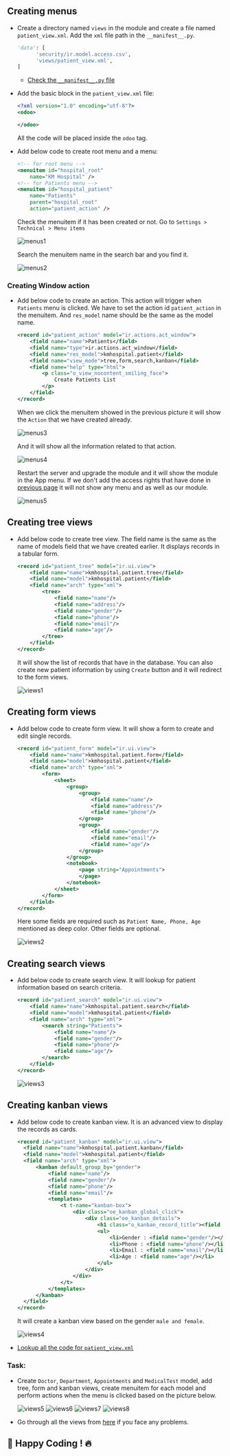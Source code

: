## Creating menus

- Create a directory named `views` in the module and create a file named `patient_view.xml`. Add the `xml` file path in the `__manifest__.py`.
  ```py
  'data': [
        'security/ir.model.access.csv',
        'views/patient_view.xml',
  ]
  ```
  - [Check the `__manifest__.py` file](https://github.com/KamrulSh/km_hospital/blob/main/__manifest__.py#L26-L29)
- Add the basic block in the `patient_view.xml` file:

  ```xml
  <?xml version="1.0" encoding="utf-8"?>
  <odoo>

  </odoo>
  ```

  All the code will be placed inside the `odoo` tag.

- Add below code to create root menu and a menu:

  ```xml
  <!-- for root menu -->
  <menuitem id="hospital_root"
      name="KM Hospital" />
  <!-- for Patients menu -->
  <menuitem id="hospital_patient"
      name="Patients"
      parent="hospital_root"
      action="patient_action" />
  ```

  Check the menuitem if it has been created or not. Go to `Settings > Technical > Menu items`

  ![menus1](../images/menus1.png)

  Search the menuitem name in the search bar and you find it.

  ![menus2](../images/menus2.png)

### Creating Window action

- Add below code to create an action. This action will trigger when `Patients` menu is clicked. We have to set the action id `patient_action` in the menuitem. And `res_model` name should be the same as the model name.

  ```xml
  <record id="patient_action" model="ir.actions.act_window">
      <field name="name">Patients</field>
      <field name="type">ir.actions.act_window</field>
      <field name="res_model">kmhospital.patient</field>
      <field name="view_mode">tree,form,search,kanban</field>
      <field name="help" type="html">
          <p class="o_view_nocontent_smiling_face">
              Create Patients List
          </p>
      </field>
  </record>
  ```

  When we click the menuitem showed in the previous picture it will show the `Action` that we have created already.

  ![menus3](../images/menus3.png)

  And it will show all the information related to that action.

  ![menus4](../images/menus4.png)

  Restart the server and upgrade the module and it will show the module in the App menu. If we don't add the access rights that have done in [previous page](3_security.md) it will not show any menu and as well as our module.

  ![menus5](../images/menus5.png)

## Creating tree views

- Add below code to create tree view. The field name is the same as the name of models field that we have created earlier. It displays records in a tabular form.

  ```xml
  <record id="patient_tree" model="ir.ui.view">
      <field name="name">kmhospital.patient.tree</field>
      <field name="model">kmhospital.patient</field>
      <field name="arch" type="xml">
          <tree>
              <field name="name"/>
              <field name="address"/>
              <field name="gender"/>
              <field name="phone"/>
              <field name="email"/>
              <field name="age"/>
          </tree>
      </field>
  </record>
  ```

  It will show the list of records that have in the database. You can also create new patient information by using `Create` button and it will redirect to the form views.

  ![views1](../images/views1.png)

## Creating form views

- Add below code to create form view. It will show a form to create and edit single records.

  ```xml
  <record id="patient_form" model="ir.ui.view">
      <field name="name">kmhospital.patient.form</field>
      <field name="model">kmhospital.patient</field>
      <field name="arch" type="xml">
          <form>
              <sheet>
                  <group>
                      <group>
                          <field name="name"/>
                          <field name="address"/>
                          <field name="phone"/>
                      </group>
                      <group>
                          <field name="gender"/>
                          <field name="email"/>
                          <field name="age"/>
                      </group>
                  </group>
                  <notebook>
                      <page string="Appointments">
                      </page>
                  </notebook>
              </sheet>
          </form>
      </field>
  </record>
  ```

  Here some fields are required such as `Patient Name, Phone, Age` mentioned as deep color. Other fields are optional.

  ![views2](../images/views2.png)

## Creating search views

- Add below code to create search view. It will lookup for patient information based on search criteria.

  ```xml
  <record id="patient_search" model="ir.ui.view">
      <field name="name">kmhospital.patient.search</field>
      <field name="model">kmhospital.patient</field>
      <field name="arch" type="xml">
          <search string="Patients">
              <field name="name"/>
              <field name="gender"/>
              <field name="phone"/>
              <field name="age"/>
          </search>
      </field>
  </record>
  ```

  ![views3](../images/views3.png)

## Creating kanban views

- Add below code to create kanban view. It is an advanced view to display the records as cards.

  ```xml
  <record id="patient_kanban" model="ir.ui.view">
    <field name="name">kmhospital.patient.kanban</field>
    <field name="model">kmhospital.patient</field>
    <field name="arch" type="xml">
        <kanban default_group_by="gender">
            <field name="name"/>
            <field name="gender"/>
            <field name="phone"/>
            <field name="email"/>
            <templates>
                <t t-name="kanban-box">
                    <div class="oe_kanban_global_click">
                        <div class="oe_kanban_details">
                            <h1 class="o_kanban_record_title"><field name="name"/></h1>
                            <ul>
                                <li>Gender : <field name="gender"/></li>
                                <li>Phone : <field name="phone"/></li>
                                <li>Email : <field name="email"/></li>
                                <li>Age : <field name="age"/></li>
                            </ul>
                        </div>
                    </div>
                </t>
            </templates>
        </kanban>
    </field>
  </record>
  ```

  It will create a kanban view based on the gender `male and female`.

  ![views4](../images/views4.png)

- [Lookup all the code for `patient_view.xml`](https://github.com/KamrulSh/km_hospital/blob/main/views/patient_view.xml)

### Task:

- Create `Doctor`, `Department`, `Appointments` and `MedicalTest` model, add tree, form and kanban views, create menuitem for each model and perform actions when the menu is clicked based on the picture below.

  ![views5](../images/views5.png)
  ![views6](../images/views6.png)
  ![views7](../images/views7.png)
  ![views8](../images/views8.png)

- Go through all the views from [here](https://github.com/KamrulSh/km_hospital/blob/main/views) if you face any problems.

## 🚀 Happy Coding ! 🔥

